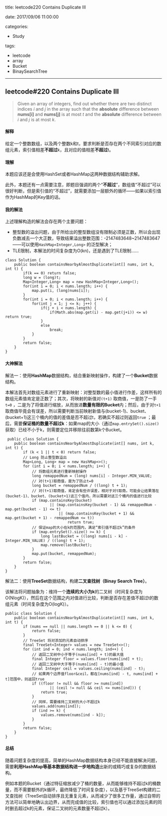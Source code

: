 title: leetcode220 Contains Duplicate III

date: 2017/09/06 11:00:00

categories:

- Study

tags:

- leetcode
- array
- Bucket
- BinaySearchTree

---

## leetcode#220 Contains Duplicate III

>Given an array of integers, find out whether there are two distinct indices *i* and *j* in the array such that the **absolute** difference between **nums[i]** and **nums[j]** is at most *t* and the **absolute** difference between *i* and *j* is at most *k*.

#### 解释

给定一个整数数组，以及两个整数k和t，要求判断是否存在两个不同索引对应的数组元素，索引值相差**不超过**k，且对应的值相差**不超过**t。

#### 理解

本题应该还是会使用HashSet或者HashMap这两种数据结构辅助求解。

此外，本题还有一点需要注意，即题目强调的两个“**不超过**”，数组值“不超过”可以很好判断，但是索引值的“不超过”，就需要添加一层额外的循环——如果以索引值作为HashMap的Key值的话。

#### 我的解法

上述理解构造的解法会存在两个主要问题：

- 整型数的溢出问题，由于所给出的整型数组没有限制必须是正数，所以会出现负数减去一个大正数，导致结果溢出整数范围：-2147483648~2147483647——可以使用`HashMap<Integer,Long>` 的泛型解决；
- TLE限制，本解法的时间复杂度为O(kn)，还是遇到了TLE限制......

```
class Solution {
    public boolean containsNearbyAlmostDuplicate(int[] nums, int k, int t) {
        if(k == 0) return false;
        long w = (long)t;
        Map<Integer,Long> map = new HashMap<Integer,Long>();
        for(int i = 0; i < nums.length; i++) {
            map.put(i, (long)nums[i]);
        }
        for(int i = 0; i < nums.length; i++) {
            for(int j = 1; j <= k; j++) {
                if(j + i < nums.length) {
                    if(Math.abs(map.get(i) - map.get(j+i)) <= w) return true;
                }
                else
                    break;
            }
        }
        return false;
    }
}
```

#### 大神解法

解法一：使用**HashMap**数据结构，结合重新映射操作，构建了一个**Bucket**数据结构。

本解法首先对数组元素进行了重新映射：对整型数的最小值进行作差，这样所有的数组元素值肯定是正数了；其次，将映射的新值对`(t+1)` 取商值，一是防了一手`t=0` ，二是为了将值进行缩放，从而放进**数量有限的Bucket**内；然后，由于对`t+1` 取商值毕竟会有误差，所以需要判断当前映射新值与(bucket-1)、bucket、(bucket+1)这三个桶内的值的差值是否不超过t，若确实不超过则返回`true` ；最后，需要**保证桶的数量不超过k**：如果map的大小（通过`map.entrySet().size()` 获取）已经不小于k，则需要定位并移除往前数第k个Bucket。

```
 public class Solution {
    public boolean containsNearbyAlmostDuplicate(int[] nums, int k, int t) {
        if (k < 1 || t < 0) return false;
        // Long 防止整型数溢出
        Map<Long, Long> map = new HashMap<>();
        for (int i = 0; i < nums.length; i++) {
        	// 将数组元素进行重新映射操作
            long remappedNum = (long) nums[i] - Integer.MIN_VALUE;
            // 对(t+1)取商值，是为了防止t=0
            long bucket = remappedNum / ((long) t + 1);
            // 对(t+1)取商值，肯定会有些许误差，相对于对t取商，可能会让结果落在(bucket-1)、bucket、(bucket+1)这三个值内，所以需要对这三个桶内的值进行比较
            if (map.containsKey(bucket)
                    || (map.containsKey(bucket - 1) && remappedNum - map.get(bucket - 1) <= t)
                        || (map.containsKey(bucket + 1) && map.get(bucket + 1) - remappedNum <= t))
                            return true;
            // 保证map的大小在k的范围内，满足“索引值不超过k”的条件
            if (map.entrySet().size() >= k) {
                long lastBucket = ((long) nums[i - k] - Integer.MIN_VALUE) / ((long) t + 1);
                map.remove(lastBucket);
            }
            map.put(bucket, remappedNum);
        }
        return false;
    }
}
```

解法二：使用**TreeSet**数据结构，构建**二叉查找树（Binay Search Tree）**。

该解法将问题抽象为：维持一个**连续的大小为k**的二叉树（时间复杂度为O(NlogK)），然后在这个范围之内对值进行比较，判断是否存在差值不超过t的数组元素（时间复杂度为O(logK)）。

```
public class Solution {
    public boolean containsNearbyAlmostDuplicate(int[] nums, int k, int t) {
        if (nums == null || nums.length == 0 || k <= 0) {
            return false;
        }
        // TreeSet 将对添加的元素自动排序
        final TreeSet<Integer> values = new TreeSet<>();
        for (int ind = 0; ind < nums.length; ind++) {
        	// 返回二叉树中小于等于(nums[ind] + t)的最大值
            final Integer floor = values.floor(nums[ind] + t);
            // 返回二叉树中大于等于(nums[ind] - t)的最小值
            final Integer ceil = values.ceiling(nums[ind] - t);
            // 如果两个边界值floor&ceil，都在[nums[ind] - t, nums[ind] + t]范围中，则返回true
            if ((floor != null && floor >= nums[ind])
                    || (ceil != null && ceil <= nums[ind])) {
                return true;
            }
			// 同样，需要维持二叉树的大小不超过k
            values.add(nums[ind]);
            if (ind >= k) {
                values.remove(nums[ind - k]);
            }
        }
        return false;
    }
}
```

#### 总结

随着问题复杂度的提高，简单的HashMap数据结构本身已经不能直接解决问题，需要**利用HashMap等基本数据结构进一步地构造**出新的或精巧或复杂的数据结构。

例如本题的Bucket（通过特征缩放减少了桶的数量，从而能够维持不超过k的桶数量，而不需要额外的k循环，最终降低了时间复杂度），以及基于TreeSet构建的二叉查找树（TreeSet自动排序且无重复元素，从而减少了很多工作量，通过自带的方法可以简单地确认出边界，从而完成值的比较，索引值也可以通过添加元素的同时删去超过k的元素，保证二叉树的元素数量不超过k）。